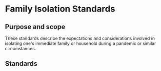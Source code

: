 # Family Isolation Standards

## Purpose and scope

These standards describe the expectations and considerations involved in isolating one's immediate family or household during a pandemic or similar circumstances.

## Standards
